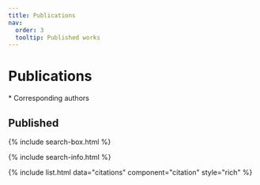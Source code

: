 ```yaml
---
title: Publications
nav:
  order: 3
  tooltip: Published works
---
```


# <i class="fas fa-microscope"></i>Publications

\* Corresponding authors

<!-- ## In the pipeline

L. Li, S. Bowling, S. E. McGeary, Q. Yu, B. Lemke, K. Alcedo, Y. Jia, X. Liu, M. Ferreira, A. M. Klein,  Shou-Wen Wang\*, Fernando D. Camargo\*, *[A mouse model with high clonal barcode diversity for joint lineage, transcriptomic, and epigenomic profiling in single cells](https://www.biorxiv.org/content/10.1101/2023.01.29.526062v1#page)*, Cell (2023) -->

## Published

{% include search-box.html %}

{% include search-info.html %}

{% include list.html data="citations" component="citation" style="rich" %}
